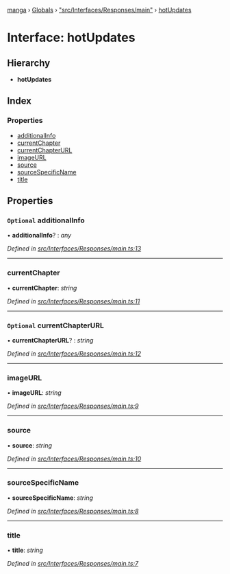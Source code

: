 [manga](../README.md) › [Globals](../globals.md) › ["src/Interfaces/Responses/main"](../modules/_src_interfaces_responses_main_.md) › [hotUpdates](_src_interfaces_responses_main_.hotupdates.md)

# Interface: hotUpdates

## Hierarchy

* **hotUpdates**

## Index

### Properties

* [additionalInfo](_src_interfaces_responses_main_.hotupdates.md#optional-additionalinfo)
* [currentChapter](_src_interfaces_responses_main_.hotupdates.md#currentchapter)
* [currentChapterURL](_src_interfaces_responses_main_.hotupdates.md#optional-currentchapterurl)
* [imageURL](_src_interfaces_responses_main_.hotupdates.md#imageurl)
* [source](_src_interfaces_responses_main_.hotupdates.md#source)
* [sourceSpecificName](_src_interfaces_responses_main_.hotupdates.md#sourcespecificname)
* [title](_src_interfaces_responses_main_.hotupdates.md#title)

## Properties

### `Optional` additionalInfo

• **additionalInfo**? : *any*

*Defined in [src/Interfaces/Responses/main.ts:13](https://github.com/tushar1210/manga-node/blob/3ac409b/src/Interfaces/Responses/main.ts#L13)*

___

###  currentChapter

• **currentChapter**: *string*

*Defined in [src/Interfaces/Responses/main.ts:11](https://github.com/tushar1210/manga-node/blob/3ac409b/src/Interfaces/Responses/main.ts#L11)*

___

### `Optional` currentChapterURL

• **currentChapterURL**? : *string*

*Defined in [src/Interfaces/Responses/main.ts:12](https://github.com/tushar1210/manga-node/blob/3ac409b/src/Interfaces/Responses/main.ts#L12)*

___

###  imageURL

• **imageURL**: *string*

*Defined in [src/Interfaces/Responses/main.ts:9](https://github.com/tushar1210/manga-node/blob/3ac409b/src/Interfaces/Responses/main.ts#L9)*

___

###  source

• **source**: *string*

*Defined in [src/Interfaces/Responses/main.ts:10](https://github.com/tushar1210/manga-node/blob/3ac409b/src/Interfaces/Responses/main.ts#L10)*

___

###  sourceSpecificName

• **sourceSpecificName**: *string*

*Defined in [src/Interfaces/Responses/main.ts:8](https://github.com/tushar1210/manga-node/blob/3ac409b/src/Interfaces/Responses/main.ts#L8)*

___

###  title

• **title**: *string*

*Defined in [src/Interfaces/Responses/main.ts:7](https://github.com/tushar1210/manga-node/blob/3ac409b/src/Interfaces/Responses/main.ts#L7)*
